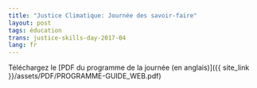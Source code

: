 ```yaml
---
title: "Justice Climatique: Journée des savoir-faire"
layout: post
tags: éducation
trans: justice-skills-day-2017-04
lang: fr
---
```

Téléchargez le [PDF du programme de la journée (en anglais)]({{ site_link }}/assets/PDF/PROGRAMME-GUIDE_WEB.pdf)
